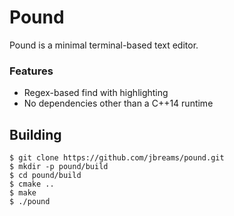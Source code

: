 # Pound

Pound is a minimal terminal-based text editor.

### Features
* Regex-based find with highlighting
* No dependencies other than a C++14 runtime

## Building

```
$ git clone https://github.com/jbreams/pound.git
$ mkdir -p pound/build
$ cd pound/build
$ cmake ..
$ make
$ ./pound
```
